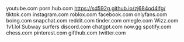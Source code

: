 youtube.com
porn.hub.com
https://sd592g.github.io/zj684od4lfg/
tiktok.com
instagram.com
roblox.com
facebook.com
onlyfans.com
boing.com
snapchat.com
reddit.com
tinder.com
omegle.com
Wizz.com
1v1.lol
Subway surfers
discord.com
chatgpt.com
now.gg
spotify.com
chess.com
pinterest.com
gifthub.com
twitter.com
